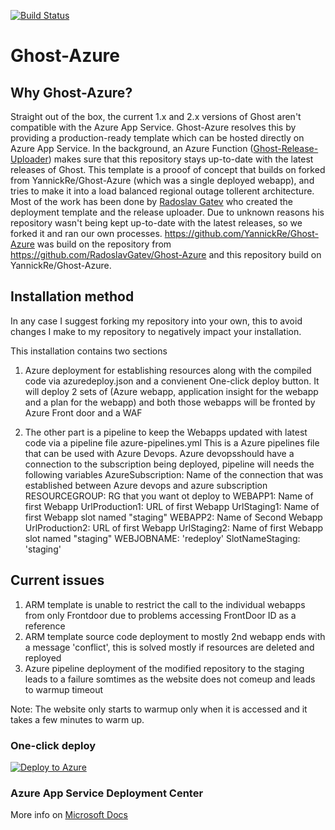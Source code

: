 [![Build Status](https://dev.azure.com/u51282/ghost-azure/_apis/build/status/dashanan13.Ghost-Azure?branchName=master)](https://dev.azure.com/u51282/ghost-azure/_build/latest?definitionId=1&branchName=master)

# Ghost-Azure 
## Why Ghost-Azure?
Straight out of the box, the current 1.x and 2.x versions of Ghost aren't compatible with the Azure App Service. Ghost-Azure resolves this by providing a production-ready template which can be hosted directly on Azure App Service. In the background, an Azure Function ([Ghost-Release-Uploader](https://github.com/YannickRe/Ghost-Release-Uploader)) makes sure that this repository stays up-to-date with the latest releases of Ghost.
This template is a prooof of concept that builds on forked from YannickRe/Ghost-Azure (which was a single deployed webapp), and tries to make it into a load balanced regional outage tollerent architecture.
Most of the work has been done by [Radoslav Gatev](https://www.gatevnotes.com/introducing-ghost-2-on-azure-web-app-service/) who created the deployment template and the release uploader. Due to unknown reasons his repository wasn't being kept up-to-date with the latest releases, so we forked it and ran our own processes.
https://github.com/YannickRe/Ghost-Azure was build on the repository from https://github.com/RadoslavGatev/Ghost-Azure and this repository build on YannickRe/Ghost-Azure.

## Installation method
In any case I suggest forking my repository into your own, this to avoid changes I make to my repository to negatively impact your installation.

This installation contains two sections
1.  Azure deployment for establishing resources along with the compiled code via azuredeploy.json and a convienent One-click deploy button.
    It will deploy 2 sets of (Azure webapp, application insight for the webapp and a plan for the webapp) and both those webapps will be fronted by Azure Front door and a WAF

2.  The other part is a pipeline to keep the Webapps updated with latest code via a pipeline file azure-pipelines.yml
    This is a Azure pipelines file that can be used with Azure Devops.
    Azure devopsshould have a connection to the subscription being deployed, pipeline will needs the following variables
    AzureSubscription:  Name of the connection that was established between Azure devops and azure subscription
    RESOURCEGROUP:  RG that you want ot deploy to
    WEBAPP1:    Name of first Webapp
    UrlProduction1: URL of first Webapp
    UrlStaging1:    Name of first Webapp slot named "staging"
    WEBAPP2:    Name of Second Webapp
    UrlProduction2: URL of first Webapp
    UrlStaging2:    Name of first Webapp slot named "staging"
    WEBJOBNAME: 'redeploy'
    SlotNameStaging:    'staging'
    

## Current issues
1.  ARM template is unable to restrict the call to the individual webapps from only Frontdoor due to problems accessing FrontDoor ID as a reference
2.  ARM template source code deployment to mostly 2nd webapp ends with a message 'conflict', this is solved mostly if resources are deleted and reployed
3.  Azure pipeline deployment of the modified repository to the staging leads to a failure somtimes as the website does not comeup and leads to warmup timeout

Note: The website only starts to warmup only when it is accessed and it takes a few minutes to warm up.

### One-click deploy
[![Deploy to Azure](https://aka.ms/deploytoazurebutton)](https://portal.azure.com/#create/Microsoft.Template/uri/https%3A%2F%2Fraw.githubusercontent.com%2Fdashanan13%2FGhost-Azure%2FARM%2Fazuredeploy.json)

### Azure App Service Deployment Center
More info on [Microsoft Docs](https://docs.microsoft.com/en-us/azure/app-service/deploy-continuous-deployment#deploy-continuously-from-github)
